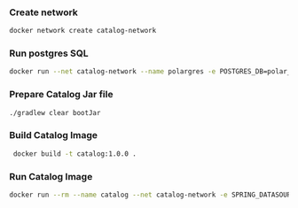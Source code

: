 ### Create network

```bash
docker network create catalog-network
```

### Run postgres SQL

```bash
docker run --net catalog-network --name polargres -e POSTGRES_DB=polar_catalog_db -e POSTGRES_USER=user -e POSTGRES_PASSWORD=Password -p 5432:5432 -d postgres
```

### Prepare Catalog Jar file

```bash
./gradlew clear bootJar
```


### Build Catalog Image

```bash
 docker build -t catalog:1.0.0 .
```

### Run Catalog Image

```bash
docker run --rm --name catalog --net catalog-network -e SPRING_DATASOURCE_URL="jdbc:postgresql://polargres:5432/polar_catalog_db?user=user&password=Password" -e SPRING_PROFILES_ACTIVE=TestData -p 9001:9001 catalog:1.0.0
```